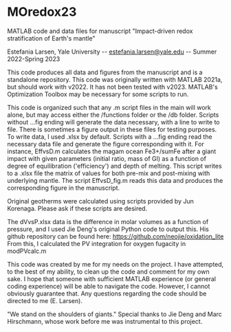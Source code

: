 # MOredox23

MATLAB code and data files for manuscript "Impact-driven redox stratification of Earth's mantle"

Estefania Larsen, Yale University -- estefania.larsen@yale.edu -- Summer 2022-Spring 2023

This code produces all data and figures from the manuscript and is a standalone repository. This code was originally written with MATLAB 2021a, but should work
with v2022. It has not been tested with v2023. MATLAB's Optimization Toolbox may be necessary for some scripts to run.

This code is organized such that any .m script files in the main will work alone, but may access either the /functions folder or the /db folder.
Scripts without ...fig ending will generate the data necessary, with a line to write to file. There is sometimes a figure output in these files for testing purposes.
To write data, I used .xlsx by default. Scripts with a ...fig ending read the necessary data file and generate the figure corresponding with it. 
For instance, EffvsD.m calculates the magam ocean Fe3+/sumFe after a giant impact with given parameters (initial ratio, mass of GI) as a function of degree of
equilibration ('efficiency') and depth of melting. This script writes to a .xlsx file the matrix of values for both pre-mix and post-mixing with underlying mantle.
The script EffvsD_fig.m reads this data and produces the corresponding figure in the manuscript.

Original geotherms were calculated using scripts provided by Jun Korenaga. Please ask if these scripts are desired.

The dVvsP.xlsx data is the difference in molar volumes as a function of pressure, and I used Jie Deng's original Python code to output this. His github repository can
be found here: https://github.com/neojie/oxidation_lite
From this, I calculated the PV integration for oxygen fugacity in modPVcalc.m

This code was created by me for my needs on the project. I have attempted, to the best of my ability, to clean up the code and comment for my own sake. I hope that 
someone with sufficient MATLAB experience (or general coding experience) will be able to navigate the code. However, I cannot obviously guarantee that. Any questions
regarding the code should be directed to me (E. Larsen).

"We stand on the shoulders of giants."
Special thanks to Jie Deng and Marc Hirschmann, whose work before me was instrumental to this project.
